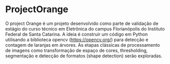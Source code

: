 # ProjectOrange
O project Orange é um projeto desenvolvido como parte de validação de estágio do curso técnico em Eletrônica do campus Florianópolis do Instituto Federal de Santa Catarina. 
A ideia é construir um código em Python utilisando a biblioteca opencv (https://opencv.org/) para detecção e contagem de laranjas em árvores.
As etapas clássicas de processamento de imagens como transformação de espaço de cores, thresholding, segmentação e detecção de formatos (shape detection) serão exploradas.
